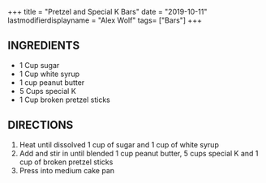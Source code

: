 +++
title = "Pretzel and Special K Bars"
date = "2019-10-11"
lastmodifierdisplayname = "Alex Wolf"
tags= ["Bars"]
+++

## INGREDIENTS

* 1 Cup sugar
* 1 Cup white syrup
* 1 cup peanut butter
* 5 Cups special K
* 1 Cup broken pretzel sticks

## DIRECTIONS

1. Heat until dissolved 1 cup of sugar and 1 cup of white syrup
2. Add and stir in until blended 1 cup peanut butter, 5 cups special K and 1 cup of broken pretzel sticks
3. Press into medium cake pan
